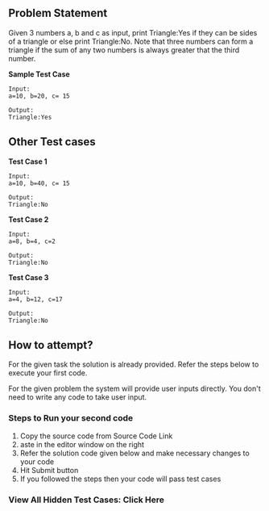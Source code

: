 ## Problem Statement
Given 3 numbers a, b and c as input, print Triangle:Yes if they can be sides of a
triangle or else print Triangle:No. Note that three numbers can form a triangle if
the sum of any two numbers is always greater that the third number.

**Sample Test Case**
```
Input:
a=10, b=20, c= 15

Output:
Triangle:Yes
```
## Other Test cases

**Test Case 1**
```
Input:
a=10, b=40, c= 15

Output:
Triangle:No
```
**Test Case 2**
```
Input:
a=8, b=4, c=2

Output:
Triangle:No
```
**Test Case 3**
```
Input:
a=4, b=12, c=17

Output:
Triangle:No
```
## How to attempt?
For the given task the solution is already provided. Refer the steps below to execute your first code.

For the given problem the system will provide user inputs directly. You don't need to write any code to take user input.

### Steps to Run your second code
1. Copy the source code from Source Code Link
2. aste in the editor window on the right
3. Refer the solution code given below and make necessary changes to your code
4. Hit Submit button
5. If you followed the steps then your code will pass test cases

### View All Hidden Test Cases: Click Here
